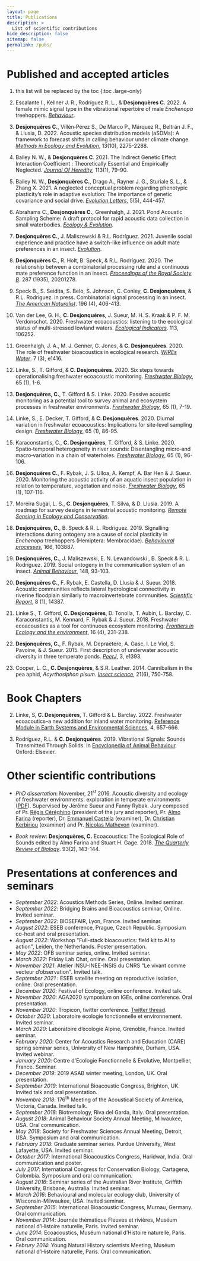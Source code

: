 ```yaml
---
layout: page
title: Publications
description: >
  List of scientific contributions
hide_description: false
sitemap: false
permalink: /pubs/
---
```



# Published and accepted articles

1. this list will be replaced by the toc
{:toc .large-only}

22. Escalante I., Kellner J. R., Rodríguez R. L., & **Desjonquères C.** 2022. A female mimic signal type in the vibrational repertoire of male *Enchenopa* treehoppers. [*Behaviour*](/assets/img/Escalante_et_al_2022_A_female_mimic_signal_type_in_the_vibrational.pdf).

21. **Desjonquères C.**, Villén‐Pérez S., De Marco P., Márquez R., Beltrán J. F., & Llusia, D. 2022. Acoustic species distribution models (aSDMs): A framework to forecast shifts in calling behaviour under climate change. [*Methods in Ecology and Evolution*](/assets/img/Desjonqueres_et_al_2022_Acoustic_species_distribution_models.pdf), 13(10), 2275-2288.

20. Bailey N. W., & **Desjonquères C**. 2021. The Indirect Genetic Effect Interaction Coefficient : Theoretically Essential and Empirically Neglected. [*Journal Of Heredity*](/assets/img/Bailey_Desjonqueres_2021_The_Indirect_Genetic_Effect_Interaction.pdf), 113(1), 79-90.

19. Bailey N. W., **Desjonquères C.**, Drago A., Rayner J. G., Sturiale S. L., & Zhang X. 2021. A neglected conceptual problem regarding phenotypic plasticity’s role in adaptive evolution: The importance of genetic covariance and social drive. [*Evolution Letters*](/assets/img/Bailey_et_al_2021_A_neglected_conceptual_problem_regarding.pdf), 5(5), 444-457.

18. Abrahams C., **Desjonquères C.**, Greenhalgh, J. 2021. Pond Acoustic Sampling Scheme: A draft protocol for rapid acoustic data collection in small waterbodies. [*Ecology & Evolution*](/assets/img/Abrahams_et_al_Pond_Acoustic_Sampling_Scheme.pdf).

17. **Desjonquères C.**, J. Maliszewski & R.L. Rodríguez. 2021. Juvenile social experience and practice have a switch-like influence on adult mate preferences in an insect. *[Evolution](/assets/img/Desjonqueres_et_al_2021_Juvenile_social_experience_and_practice_have_a.pdf)*.

16. **Desjonquères C.**, R. Holt, B. Speck, & R.L. Rodríguez. 2020. The relationship between a combinatorial processing rule and a continuous mate preference function in an insect. [*Proceedings of the Royal Society B*](/assets/img/Desjonqueres_et_al_2020_The_relationship_between_a_combinatorial.pdf). 287 (1935), 20201278.

15. Speck B., S. Seidita, S. Belo, S. Johnson, C. Conley, **C. Desjonquères**, & R.L. Rodríguez. in press. Combinatorial signal processing in an insect. [*The American Naturalist*](/assets/img/Speck_et_al_2020_Combinatorial_Signal_Processing_in_an_Insect.pdf). 196 (4), 406-413.


14. Van der Lee, G. H., **C. Desjonquères**, J. Sueur, M. H. S. Kraak & P. F. M. Verdonschot. 2020. Freshwater ecoacoustics: listening to the ecological status of multi-stressed lowland waters. [*Ecological Indicators*](/assets/img/van_der_Lee_et_al_2020_Freshwater_ecoacoustics.pdf). 113, 106252.

13. Greenhalgh, J. A., M. J. Genner, G. Jones, & **C. Desjonquères**. 2020. The role of freshwater bioacoustics in ecological research. [*WIREs Water*](/assets/img/Greenhalgh_et_al_2020_The_role_of_freshwater_bioacoustics_in_ecological.pdf). 7 (3), e1416.

12. Linke, S., T. Gifford, & **C. Desjonquères**. 2020. Six steps towards operationalising freshwater ecoacoustic monitoring. [*Freshwater Biology*](/assets/img/Linke_et_al_2020_Six_steps_towards_operationalising_freshwater.pdf), 65 (1), 1-6.


11. **Desjonquères, C.**, T. Gifford & S. Linke. 2020. Passive acoustic monitoring as a potential tool to survey animal and ecosystem processes in freshwater environments. [*Freshwater Biology*](/assets/img/Desjonqueres_et_al_2019_Passive_acoustic_monitoring_as_a_potential_tool.pdf), 65 (1), 7-19.

10. Linke, S., E. Decker, T. Gifford, & **C. Desjonquères**. 2020. Diurnal variation in freshwater ecoacoustics: Implications for site‐level sampling design. [*Freshwater Biology*](/assets/img/Linke_et_al_2018_Diurnal_variation_in_freshwater_ecoacoustics.pdf), 65 (1), 86-95.


9. Karaconstantis, C., **C. Desjonquères**, T. Gifford, & S. Linke. 2020. Spatio‐temporal heterogeneity in river sounds: Disentangling micro‐and macro‐variation in a chain of waterholes. [*Freshwater Biology*](/assets/img/Karaconstantis_et_al_2020_micro-_and_macro-variation_in_a_chain_of.pdf), 65 (1), 96-106.


8. **Desjonquères C.**, F. Rybak, J. S. Ulloa, A. Kempf, A. Bar Hen & J. Sueur. 2020. Monitoring the acoustic activity of an aquatic insect population in relation to temperature, vegetation and noise. [*Freshwater Biology*](/assets/img/Desjonqueres_et_al_2018_Monitoring_the_acoustic_activity_of_an_aquatic.pdf), 65 (1), 107-116.


7. Moreira Sugai, L. S., **C. Desjonquères**, T. Silva, & D. Llusia. 2019. A roadmap for survey designs in terrestrial acoustic monitoring. [*Remote Sensing in Ecology and Conservation*](/assets/img/Sugai_et_al_2019_A_roadmap_for_survey_designs_in_terrestrial.pdf).


6. **Desjonquères, C.**, B. Speck & R. L. Rodríguez. 2019. Signalling interactions during ontogeny are a cause of social plasticity in *Enchenopa* treehoppers (Hemiptera: Membracidae). [*Behavioural processes*](/assets/img/Desjonqueres_et_al_2019_Signalling_interactions_during_ontogeny_are_a.pdf), 166, 103887.


5. **Desjonquères, C.**, J. Maliszewski, E. N. Lewandowski , B. Speck & R. L. Rodríguez. 2019. Social ontogeny in the communication system of an insect. [*Animal Behaviour*](/assets/img/Desjonqueres_et_al_2019_Social_ontogeny_in_the_communication_system_of_an.pdf), 148, 93-103.


4. **Desjonquères C.**, F. Rybak, E. Castella, D. Llusia & J. Sueur. 2018. Acoustic communities reflects lateral hydrological connectivity in riverine floodplain similarly to macroinvertebrate communities.  [*Scientific Report*](/assets/img/Desjonqueres_et_al_2018_Acoustic_communities_reflects_lateral.pdf), 8 (1), 14387.


3. Linke S., T. Gifford, **C. Desjonquères**, D. Tonolla, T. Aubin, L. Barclay, C. Karaconstantis, M. Kennard, F. Rybak & J. Sueur. 2018. Freshwater ecoacoustics as a tool for continuous ecosystem monitoring. [*Frontiers in Ecology and the environment*](/assets/img/Linke_et_al-2018-Frontiers_in_Ecology_and_the_Environment.pdf), 16 (4), 231-238.


2. **Desjonquères, C.**, F. Rybak, M. Depraetere, A. Gasc, I. Le Viol, S. Pavoine, & J. Sueur. 2015. First description of underwater acoustic diversity in three temperate ponds. [*PeerJ*](/assets/img/desjonqueres_et_al_2015_first_description_of.pdf), 3, e1393.


1. Cooper, L. C., **C. Desjonquères**, & S.R. Leather. 2014. Cannibalism in the pea aphid, *Acyrthosiphon pisum*. [*Insect science*](/assets/img/cooper_et_al_2013_Cannibalis.pdf), 21(6), 750-758.

# Book Chapters 

2. Linke, S, **C. Desjonquères**, T. Gifford & L. Barclay. 2022. Freshwater ecoacoutics–a new addition for inland water monitoring. [Reference Module in Earth Systems and Environmental Sciences](/assets/img/Linke_et_al_2022_Freshwater_Ecoacoustics—A_New_Addition_to_the.pdf), 4, 657-666.


1. Rodríguez, R.L. & **C. Desjonquères**. 2019. Vibrational Signals: Sounds Transmitted Through Solids. In [Encyclopedia of Animal Behaviour](/assets/img/RodriguezDesjonqueres2019EAB.pdf). Oxford: Elsevier.


# Other scientific contributions

- *PhD dissertation*: November, 21<sup>st</sup> 2016. Acoustic diversity and ecology of freshwater environments: exploration in temperate environments ([PDF](/assets/img/CDesjonqueres_These.pdf)). Supervised by Jérôme Sueur and Fanny Rybak. Jury composed of Pr. [Régis Céréghino](https://scholar.google.fr/citations?hl=fr&user=o13N_aYAAAAJ) (president of the jury and reporter), Pr. [Almo Farina](https://www.researchgate.net/profile/Almo_Farina/publications) (reporter), Dr. [Emmanuel Castella](http://leba.unige.ch/team/ecastella/) (examiner), Dr. [Christian Kerbiriou](http://cesco.mnhn.fr/user/71) (examiner) and Pr. [Nicolas Mathevon](https://sites.google.com/site/mathevonanimalcommunication/) (examiner).

- *Book review*: **Desjonquères, C.** Ecoacoustics: The Ecological Role of Sounds edited by Almo Farina and Stuart H. Gage. 2018. [*The Quarterly Review of Biology*](/assets/img/Desjonqueres_2018_Ecoacoustics.pdf). 93(2), 143-144.



# Presentations at conferences and seminars

- *September 2022*: Acoustics Methods Series, Online. Invited seminar.
- *September 2022*: Bridging Brains and Bioacoustics seminar, Online. Invited seminar.
- *September 2022*: BIOSEFAIR, Lyon, France. Invited seminar.
- *August 2022*: ESEB conference, Prague, Czech Republic. Symposium co-host and oral presentation.
- *August 2022*: Workshop "Full-stack bioacoustics: field kit to AI to action", Leiden, the Netherlands. Poster presentation.
- *May 2022*: OFB seminar series, online. Invited seminar.
- *March 2022*: Friday Lab Chat, online. Oral presentation.
- *November 2021*: Atelier INSU-INEE-INSIS du CNRS "Le vivant comme vecteur d’observation". Invited talk.
- *September 2021* : ESEB satellite meeting on reproductive isolation, online. Oral presentation.
- *December 2020*: Festival of Ecology, online conference. Invited talk.
- *November 2020*: AGA2020 symposium on IGEs, online conference. Oral presentation.
- *November 2020*: Tropicon, twitter conference. [Twitter thread](https://twitter.com/Desjonq/status/1324369633219063810?s=20).
- *October 2020*: Laboratoire écologie fonctionnelle et environnement. Invited seminar.
- *March 2020*: Laboratoire d’écologie Alpine, Grenoble, France. Invited seminar.
- *February 2020*: Center for Acoustics Research and Education (CARE) spring seminar series, University of New Hampshire, Durham, USA. Invited webinar.
- *January 2020*: Centre d'Ecologie Fonctionnelle & Evolutive, Montpellier, France. Seminar. 
- *December 2019*: 2019 ASAB winter meeting, London, UK. Oral presentation.
- *September 2019*: International Bioacoustic Congress, Brighton, UK. Invited talk and oral presentation.
- *Novembre 2018*: 176<sup>th</sup> Meeting of the Acoustical Society of America, Victoria, Canada. Invited talk.
- *September 2018*: Biotremology, Riva del Garda, Italy. Oral presentation.
- *August 2018*: Animal Behaviour Society Annual Meeting, Milwaukee, USA. Oral communication.
- *May 2018*: Society for Freshwater Sciences Annual Meeting, Detroit, USA. Symposium and oral communication.
- *February 2018*: Graduate seminar series. Purdue University, West Lafayette, USA. Invited seminar. 
- *October 2017*: International Bioacoustics Congress, Haridwar, India. Oral communication and poster.
- *July 2017*: International Congress for Conservation Biology, Cartagena, Colombia. Symposium and oral communication.
- *August 2016*: Seminar series of the Australian River Institute, Griffith University, Brisbane, Australia. Invited seminar.
- *March 2016*: Behavioural and molecular ecology club, University of Wisconsin-Milwaukee, USA. Invited seminar.
- *September 2015*: International Bioacoustic Congress, Murnau, Germany. Oral communication.
- *November 2014*: Journée thématique Fleuves et rivières, Muséum national d'Histoire naturelle,
Paris. Invited seminar.
- *June 2014*: Ecoacoustics, Muséum national d’Histoire naturelle, Paris. Oral communication.
- *Februry 2014*: Young Natural History scientists Meeting, Muséum national d'Histoire naturelle, Paris. Oral communication.
